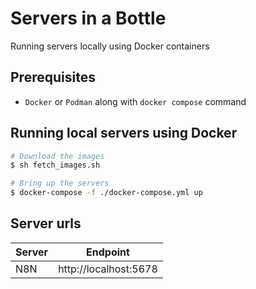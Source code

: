 # Servers in a Bottle
Running servers locally using Docker containers

## Prerequisites
- `Docker` or `Podman` along with `docker compose` command


## Running local servers using Docker
```bash
# Download the images
$ sh fetch_images.sh

# Bring up the servers
$ docker-compose -f ./docker-compose.yml up 
```

## Server urls

| Server | Endpoint |
| --- | --- |
| N8N | http://localhost:5678 | 
